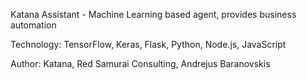 Katana Assistant - Machine Learning based agent, provides business automation

Technology: TensorFlow, Keras, Flask, Python, Node.js, JavaScript

Author: Katana, Red Samurai Consulting, Andrejus Baranovskis